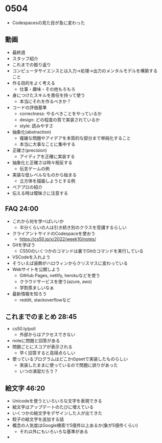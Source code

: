 # 0504
- Codespacesの見た目が急に変わった

## 動画
- 最終週
- スタッフ紹介
- これまでの振り返り
- コンピュータサイエンスとは入力→処理→出力のメンタルモデルを構築すること
- 作る目的をよく考える
  - 仕事・趣味・その他もろもろ
- 身につけたスキルを責任を持って使う
  - 本当にそれを作るべきか？
- コードの評価基準
  - correctness: やるべきことをやっているか
  - design: どの程度の質で実装されているか
  - style: 読みやすさ
- 抽象化(abstraction)
  - 複雑な問題やアイデアを本質的な部分まで単純化すること
  - 本当に大事なことに集中する
- 正確さ(precision)
  - アイディアを正確に実装する
- 抽象化と正確さは時々相反する
  - 伝言ゲームの例
- 実装な低レベルなものから始まる
  - 立方体を描画しようとする例
- ペアプロの紹介
- 伝える時は曖昧さに注意する

## FAQ 24:00
- これから何を学べばいいか
  - 半分くらいの人は引き続き別のクラスを受講するらしい
- クライアントサイドのCodespaceを使おう
  - https://cs50.jp/x/2022/week10/notes/
- Gitを学ぼう
  - CS50のいくつかのコマンドは裏でGitのコマンドを実行している
- VSCodeを入れよう
- そういえば装飾がハロウィンからクリスマスに変わっている
- Webサイトを公開しよう
  - GitHub Pages, netlify, herokuなどを使う
  - クラウドサービスを使う(azure, aws)
  - 学割羨ましいなぁ
- 最新情報を知ろう
  - reddit, stackoverflowなど

## これまでのまとめ 28:45
- cs50.ly/poll
  - 外部からはアクセスできない
- noteに問題と回答がある
- 問題ごとにスコアが表示される
  - 早く回答すると高得点らしい
- 使っているプログラムはどこかのpsetで実装したものらしい
  - 実装したままに使っているので問題に誤りがあった
  - いつの演習だろう？

## 絵文字 46:20
- Unicodeを使うといろいろな文字を表現できる
- 絵文字はアップデートのたびに増えている
- いくつかの絵文字をデザインした人が出てきた
- 餃子の絵文字を追加する話
- 概念の人気度はGoogle検索で5億件以上あるか(象が5億件くらい)
  - それ以外にもいろいろな基準がある
- 